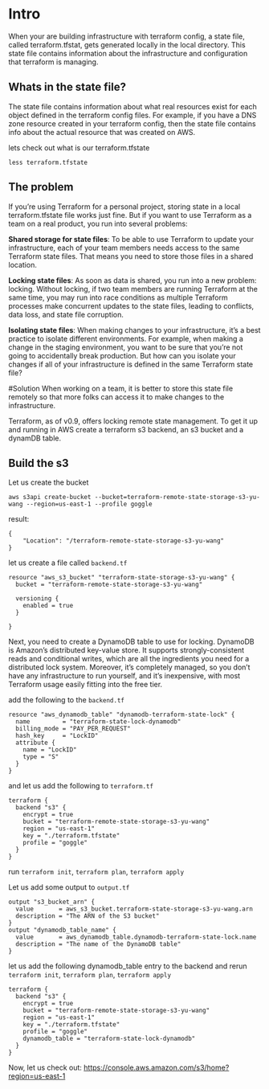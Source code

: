 # Intro
When your are building infrastructure with terraform config, a state file, called terraform.tfstat, gets generated locally in the local directory. This state file contains information about the infrastructure and configuration that terraform is managing. 

## Whats in the state file?
The state file contains information about what real resources exist for each object defined in the terraform config files. For example, if you have a DNS zone resource created in your terraform config, then the state file contains info about the actual resource that was created on AWS.

lets check out what is our terraform.tfstate

```
less terraform.tfstate
```

## The problem
If you’re using Terraform for a personal project, storing state in a local terraform.tfstate file works just fine. But if you want to use Terraform as a team on a real product, you run into several problems:

__Shared storage for state files__: To be able to use Terraform to update your infrastructure, each of your team members needs access to the same Terraform state files. That means you need to store those files in a shared location.

__Locking state files__: As soon as data is shared, you run into a new problem: locking. Without locking, if two team members are running Terraform at the same time, you may run into race conditions as multiple Terraform processes make concurrent updates to the state files, leading to conflicts, data loss, and state file corruption.

__Isolating state files__: When making changes to your infrastructure, it’s a best practice to isolate different environments. For example, when making a change in the staging environment, you want to be sure that you’re not going to accidentally break production. But how can you isolate your changes if all of your infrastructure is defined in the same Terraform state file?

#Solution
When working on a team, it is better to store this state file remotely so that more folks can access it to make changes to the infrastructure.

Terraform, as of v0.9, offers locking remote state management. To get it up and running in AWS create a terraform s3 backend, an s3 bucket and a dynamDB table.


## Build the s3
Let us create the bucket
```
aws s3api create-bucket --bucket=terraform-remote-state-storage-s3-yu-wang --region=us-east-1 --profile goggle
```
result:
```
{
    "Location": "/terraform-remote-state-storage-s3-yu-wang"
}
```
let us create a file called `backend.tf`
```
resource "aws_s3_bucket" "terraform-state-storage-s3-yu-wang" {
  bucket = "terraform-remote-state-storage-s3-yu-wang"

  versioning {
    enabled = true
  }

}
```

Next, you need to create a DynamoDB table to use for locking. DynamoDB is Amazon’s distributed key-value store. It supports strongly-consistent reads and conditional writes, which are all the ingredients you need for a distributed lock system. Moreover, it’s completely managed, so you don’t have any infrastructure to run yourself, and it’s inexpensive, with most Terraform usage easily fitting into the free tier.

add the following to the `backend.tf`
```
resource "aws_dynamodb_table" "dynamodb-terraform-state-lock" {
  name         = "terraform-state-lock-dynamodb"
  billing_mode = "PAY_PER_REQUEST"
  hash_key     = "LockID"
  attribute {
    name = "LockID"
    type = "S"
  }
}
```

and let us add the following to `terraform.tf`
```
terraform {
  backend "s3" {
    encrypt = true
    bucket = "terraform-remote-state-storage-s3-yu-wang"
    region = "us-east-1"
    key = "./terraform.tfstate"
    profile = "goggle"
  }
}
```
run `terraform init`, `terraform plan`, `terraform apply`

Let us add some output to `output.tf`

```
output "s3_bucket_arn" {
  value       = aws_s3_bucket.terraform-state-storage-s3-yu-wang.arn
  description = "The ARN of the S3 bucket"
}
output "dynamodb_table_name" {
  value       = aws_dynamodb_table.dynamodb-terraform-state-lock.name
  description = "The name of the DynamoDB table"
}
```

let us add the following dynamodb_table entry to the backend and rerun
`terraform init`, `terraform plan`, `terraform apply`
```
terraform {
  backend "s3" {
    encrypt = true
    bucket = "terraform-remote-state-storage-s3-yu-wang"
    region = "us-east-1"
    key = "./terraform.tfstate"
    profile = "goggle"
    dynamodb_table = "terraform-state-lock-dynamodb"
  }
}
```


Now, let us check out: https://console.aws.amazon.com/s3/home?region=us-east-1